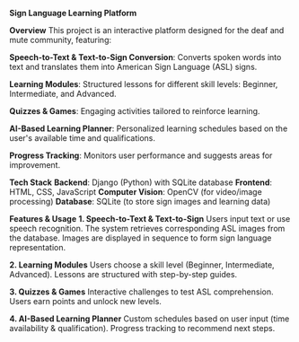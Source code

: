 **Sign Language Learning Platform**

**Overview**
This project is an interactive platform designed for the deaf and mute community, featuring:

**Speech-to-Text & Text-to-Sign Conversion**: Converts spoken words into text and translates them into American Sign Language (ASL) signs.

**Learning Modules**: Structured lessons for different skill levels: Beginner, Intermediate, and Advanced.

**Quizzes & Games**: Engaging activities tailored to reinforce learning.

**AI-Based Learning Planner**: Personalized learning schedules based on the user's available time and qualifications.

**Progress Tracking**: Monitors user performance and suggests areas for improvement.

**Tech Stack**
**Backend**: Django (Python) with SQLite database
**Frontend**: HTML, CSS, JavaScript
**Computer Vision**: OpenCV (for video/image processing)
**Database**: SQLite (to store sign images and learning data)

**Features & Usage**
**1. Speech-to-Text & Text-to-Sign**
Users input text or use speech recognition.
The system retrieves corresponding ASL images from the database.
Images are displayed in sequence to form sign language representation.

**2. Learning Modules**
Users choose a skill level (Beginner, Intermediate, Advanced).
Lessons are structured with step-by-step guides.

**3. Quizzes & Games**
Interactive challenges to test ASL comprehension.
Users earn points and unlock new levels.

**4. AI-Based Learning Planner**
Custom schedules based on user input (time availability & qualification).
Progress tracking to recommend next steps.

